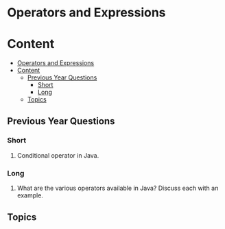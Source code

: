 # Operators and Expressions

# Content

- [Operators and Expressions](#operators-and-expressions)
- [Content](#content)
  - [Previous Year Questions](#previous-year-questions)
    - [Short](#short)
    - [Long](#long)
  - [Topics](#topics)

## Previous Year Questions

### Short

1. Conditional operator in Java.

### Long

1. What are the various operators available in Java? Discuss each with an example.

## Topics
